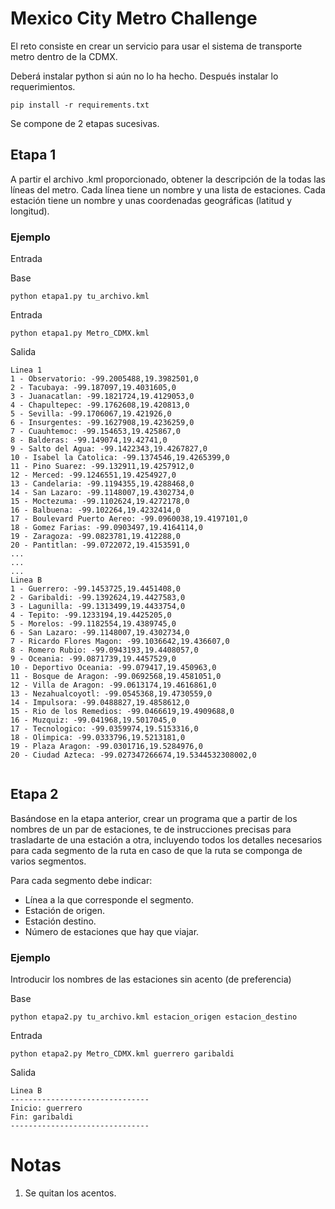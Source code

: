 # Mexico City Metro Challenge

El reto consiste en crear un servicio para usar el sistema de transporte metro dentro de la CDMX.

Deberá instalar python si aún no lo ha hecho.
Después instalar lo requerimientos.

```
pip install -r requirements.txt
```

Se compone de 2 etapas sucesivas.

## Etapa 1

A partir el archivo .kml proporcionado, obtener la descripción de la todas las líneas del metro. Cada línea tiene un nombre y una lista de estaciones. Cada estación tiene un nombre y unas coordenadas geográficas (latitud y longitud). 

### Ejemplo

Entrada

Base

```
python etapa1.py tu_archivo.kml
```

Entrada

```
python etapa1.py Metro_CDMX.kml
```

Salida
```
Linea 1
1 - Observatorio: -99.2005488,19.3982501,0
2 - Tacubaya: -99.187097,19.4031605,0
3 - Juanacatlan: -99.1821724,19.4129053,0
4 - Chapultepec: -99.1762608,19.420813,0
5 - Sevilla: -99.1706067,19.421926,0
6 - Insurgentes: -99.1627908,19.4236259,0
7 - Cuauhtemoc: -99.154653,19.425867,0
8 - Balderas: -99.149074,19.42741,0
9 - Salto del Agua: -99.1422343,19.4267827,0
10 - Isabel la Catolica: -99.1374546,19.4265399,0
11 - Pino Suarez: -99.132911,19.4257912,0
12 - Merced: -99.1246551,19.4254927,0
13 - Candelaria: -99.1194355,19.4288468,0
14 - San Lazaro: -99.1148007,19.4302734,0
15 - Moctezuma: -99.1102624,19.4272178,0
16 - Balbuena: -99.102264,19.4232414,0
17 - Boulevard Puerto Aereo: -99.0960038,19.4197101,0
18 - Gomez Farias: -99.0903497,19.4164114,0
19 - Zaragoza: -99.0823781,19.412288,0
20 - Pantitlan: -99.0722072,19.4153591,0
...
...
...
Linea B
1 - Guerrero: -99.1453725,19.4451408,0
2 - Garibaldi: -99.1392624,19.4427583,0
3 - Lagunilla: -99.1313499,19.4433754,0
4 - Tepito: -99.1233194,19.4425205,0
5 - Morelos: -99.1182554,19.4389745,0
6 - San Lazaro: -99.1148007,19.4302734,0
7 - Ricardo Flores Magon: -99.1036642,19.436607,0
8 - Romero Rubio: -99.0943193,19.4408057,0
9 - Oceania: -99.0871739,19.4457529,0
10 - Deportivo Oceania: -99.079417,19.450963,0
11 - Bosque de Aragon: -99.0692568,19.4581051,0
12 - Villa de Aragon: -99.0613174,19.4616861,0
13 - Nezahualcoyotl: -99.0545368,19.4730559,0
14 - Impulsora: -99.0488827,19.4858612,0
15 - Rio de los Remedios: -99.0466619,19.4909688,0
16 - Muzquiz: -99.041968,19.5017045,0
17 - Tecnologico: -99.0359974,19.5153316,0
18 - Olimpica: -99.0333796,19.5213181,0
19 - Plaza Aragon: -99.0301716,19.5284976,0
20 - Ciudad Azteca: -99.027347266674,19.5344532308002,0


```


## Etapa 2

Basándose en la etapa anterior, crear un programa que a partir de los nombres de un par de estaciones, te de instrucciones precisas para trasladarte de una estación a otra, incluyendo todos los detalles necesarios para cada segmento de la ruta en caso de que la ruta se componga de varios segmentos.

Para cada segmento debe indicar:

- Línea a la que corresponde el segmento.
- Estación de origen.
- Estación destino.
- Número de estaciones que hay que viajar.


### Ejemplo

Introducir los nombres de las estaciones sin acento (de preferencia)

Base

```
python etapa2.py tu_archivo.kml estacion_origen estacion_destino
```

Entrada

```
python etapa2.py Metro_CDMX.kml guerrero garibaldi
```

Salida


```
Linea B
-------------------------------
Inicio: guerrero
Fin: garibaldi
-------------------------------
```

# Notas
1. Se quitan los acentos.

